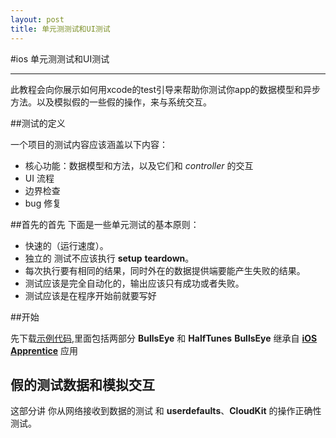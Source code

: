 ```yaml
---
layout: post
title: 单元测测试和UI测试
---
```


#ios 单元测测试和UI测试

---

此教程会向你展示如何用xcode的test引导来帮助你测试你app的数据模型和异步方法。以及模拟假的一些假的操作，来与系统交互。

##测试的定义

一个项目的测试内容应该涵盖以下内容：

* 核心功能：数据模型和方法，以及它们和 *controller* 的交互
* UI 流程
* 边界检查
* bug 修复

##首先的首先
下面是一些单元测试的基本原则：

* 快速的（运行速度）。
* 独立的 测试不应该执行 **setup** **teardown**。
* 每次执行要有相同的结果，同时外在的数据提供端要能产生失败的结果。
* 测试应该是完全自动化的，输出应该只有成功或者失败。
* 测试应该是在程序开始前就要写好

##开始

先下载[示例代码](https://koenig-media.raywenderlich.com/uploads/2016/12/Starters.zip),里面包括两部分 **BullsEye** 和 **HalfTunes**
**BullsEye** 继承自 [**iOS Apprentice**](https://www.raywenderlich.com/store/ios-apprentice) 应用


## 假的测试数据和模拟交互

这部分讲 你从网络接收到数据的测试 和 **userdefaults**、**CloudKit** 的操作正确性测试。

